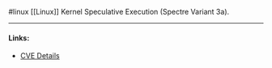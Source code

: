 #linux
[[Linux]] Kernel Speculative Execution (Spectre Variant 3a).

---
#### Links:
- [CVE Details](https://www.cvedetails.com/cve/CVE-2018-3620/)
